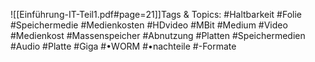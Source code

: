 
![[Einführung-IT-Teil1.pdf#page=21]]Tags & Topics:
   #Haltbarkeit
   #Folie
   #Speichermedie
   #Medienkosten
   #HDvideo
   #MBit
   #Medium
   #Video
   #Medienkost
   #Massenspeicher
   #Abnutzung
   #Platten
   #Speichermedien
   #Audio
   #Platte
   #Giga
   #•WORM
   #•nachteile
   #-Formate